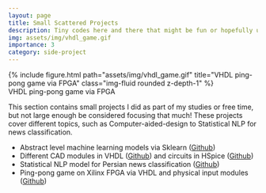 ```yaml
---
layout: page
title: Small Scattered Projects
description: Tiny codes here and there that might be fun or hopefully useful
img: assets/img/vhdl_game.gif
importance: 3
category: side-project
---
```


<div class="row">
    <div class="col-sm mt-3 mt-md-0">
        {% include figure.html path="assets/img/vhdl_game.gif" title="VHDL ping-pong game via FPGA" class="img-fluid rounded z-depth-1" %}
    </div>
</div>
<div class="caption">
    VHDL ping-pong game via FPGA
</div>

This section contains small projects I did as part of my studies or free time, but not large enough be considered focusing that much! These projects cover different topics, such as Computer-aided-design to Statistical NLP for news classification.

<ul>
    <li>Abstract level machine learning models via Sklearn (<a href="https://github.com/Nikronic/Machine-Learning-Models">Github</a>)</li>
    <li>Different CAD modules in VHDL (<a href="https://github.com/Nikronic/CAD_2018">Github</a>) and circuits in HSpice (<a href="https://github.com/Nikronic/Microelectronic-Circuits">Github</a>)</li>
    <li>Statistical NLP model for Persian news classification (<a href="https://github.com/Nikronic/NLP-Fall18-UOG">Github</a>)</li>
    <li>Ping-pong game on Xilinx FPGA via VHDL and physical input modules (<a href="https://github.com/hamed-faraji/CAD-Simplified-Ping-Pong-Game">Github</a>)</li>
</ul>
